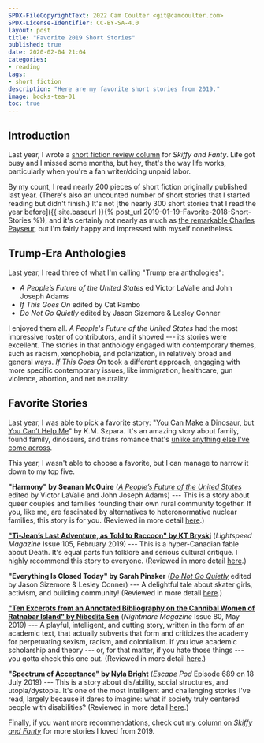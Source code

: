 ```yaml
---
SPDX-FileCopyrightText: 2022 Cam Coulter <git@camcoulter.com>
SPDX-License-Identifier: CC-BY-SA-4.0
layout: post
title: "Favorite 2019 Short Stories"
published: true
date: 2020-02-04 21:04
categories:
- reading
tags:
- short fiction
description: "Here are my favorite short stories from 2019."
image: books-tea-01
toc: true
---
```


## Introduction

Last year, I wrote a [short fiction review column](https://skiffyandfanty.com/author/cameronncoulter/) for <cite>Skiffy and Fanty</cite>. Life got busy and I missed some months, but hey, that's the way life works, particularly when you're a fan writer/doing unpaid labor.

By my count, I read nearly 200 pieces of short fiction originally published last year. (There's also an uncounted number of short stories that I started reading but didn't finish.) It's not [the nearly 300 short stories that I read the year before]({{ site.baseurl }}{% post_url 2019-01-19-Favorite-2018-Short-Stories %}), and it's certainly not nearly as much as [the remarkable Charles Payseur](https://quicksipreviews.blogspot.com/), but I'm fairly happy and impressed with myself nonetheless.

## Trump-Era Anthologies

Last year, I read three of what I'm calling "Trump era anthologies":

* <cite>A People’s Future of the United States</cite> ed Victor LaValle and John Joseph Adams
* <cite>If This Goes On</cite> edited by Cat Rambo
* <cite>Do Not Go Quietly</cite> edited by Jason Sizemore & Lesley Conner

I enjoyed them all. <cite>A People's Future of the United States</cite> had the most impressive roster of contributors, and it showed --- its stories were excellent. The stories in that anthology engaged with contemporary themes, such as racism, xenophobia, and polarization, in relatively broad and general ways. <cite>If This Goes On</cite> took a different approach, engaging with more specific contemporary issues, like immigration, healthcare, gun violence, abortion, and net neutrality.

## Favorite Stories

Last year, I was able to pick a favorite story: "[You Can Make a Dinosaur, but You Can’t Help Me](https://uncannymagazine.com/article/you-can-make-a-dinosaur-but-you-cant-help-me/)" by K.M. Szpara. It's an amazing story about family, found family, dinosaurs, and trans romance that's [unlike anything else I've come across](https://skiffyandfanty.com/blogposts/reviews/shortfictionreviews/shortfictionreviewjuly2018dinosaurs/).

This year, I wasn't able to choose a favorite, but I can manage to narrow it down to my top five.

<b>"Harmony" by  Seanan McGuire</b> ([<cite>A People’s Future of the United States</cite>](http://www.johnjosephadams.com/projects/peoples-future/) edited by Victor LaValle and John Joseph Adams) --- This is a story about queer couples and families founding their own rural community together. If you, like me, are fascinated by alternatives to heteronormative nuclear families, this story is for you. (Reviewed in more detail [here](https://skiffyandfanty.com/blogposts/reviews/shortfictionreviews/short-fiction-review-february-2019/).)

[<b>"Ti-Jean’s Last Adventure, as Told to Raccoon" by KT Bryski</b>](http://www.lightspeedmagazine.com/fiction/ti-jeans-last-adventure-as-told-to-raccoon/) (<cite>Lightspeed Magazine</cite> Issue 105, February 2019) --- This is a hyper-Canadian fable about Death. It's equal parts fun folklore and serious cultural critique. I highly recommend this story to everyone. (Reviewed in more detail [here](https://skiffyandfanty.com/blogposts/reviews/shortfictionreviews/short-fiction-review-february-2019/).)

<b>"Everything Is Closed Today" by Sarah Pinsker</b> ([<cite>Do Not Go Quietly</cite>](https://www.apexbookcompany.com/products/do-not-go-quietly-an-anthology-of-victory-in-defiance) edited by Jason Sizemore & Lesley Conner) --- A delightful tale about skater girls, activism, and building community! (Reviewed in more detail [here](https://skiffyandfanty.com/blogposts/reviews/shortfictionreviews/shortfictionreviewmay2019/).)

[<b>"Ten Excerpts from an Annotated Bibliography on the Cannibal Women of Ratnabar Island" by Nibedita Sen</b>](http://www.nightmare-magazine.com/fiction/ten-excerpts-from-an-annotated-bibliography-on-the-cannibal-women-of-ratnabar-island/) (<cite>Nightmare Magazine</cite> Issue 80, May 2019) --- A playful, intelligent, and cutting story, written in the form of an academic text, that actually subverts that form and criticizes the academy for perpetuating sexism, racism, and colonialism. If you love academic scholarship and theory --- or, for that matter, if you hate those things --- you gotta check this one out. (Reviewed in more detail [here](https://skiffyandfanty.com/blogposts/reviews/shortfictionreviews/shortfictionreviewmay2019/).)

[<b>"Spectrum of Acceptance" by Nyla Bright</b>](http://escapepod.org/2019/07/18/escape-pod-689-spectrum-of-acceptance/) (<cite>Escape Pod</cite> Episode 689 on 18 July 2019) --- This is a story about dis/ability, social structures, and utopia/dystopia. It's one of the most intelligent and challenging stories I've read, largely because it dares to imagine: what if society truly centered people with disabilities? (Reviewed in more detail [here](https://skiffyandfanty.com/blogposts/reviews/shortfictionreviews/shortfictionreviewjuneaugust2019/).)

Finally, if you want more recommendations, check out [my column on <cite>Skiffy and Fanty</cite>](https://skiffyandfanty.com/author/cameronncoulter/) for more stories I loved from 2019.
